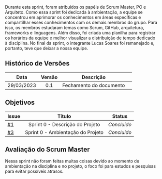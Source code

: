 Durante esta sprint, foram atribuídos os papéis de Scrum Master, PO e Arquiteto. Como essa sprint foi dedicada à ambientação, a equipe se concentrou em aprimorar os conhecimentos em áreas específicas e compartilhar esses conhecimentos com os demais membros do grupo. Para isso, os membros estudaram temas como Scrum, GitHub, arquitetura, frameworks e linguagens. Além disso, foi criada uma planilha para registrar os horários da equipe e melhor visualizar a distribuição de tempo dedicado à disciplina. No final da sprint, o integrante Lucas Soares foi remanejado e, portanto, teve que deixar a nossa equipe.

## Histórico de Versões

| Data       | Versão | Descrição                      |   |
| :--------: | :----: | :----------:                   | :---------------: |
| 29/03/2023 |    0.1   | Fechamento do documento

## Objetivos

| Issue |            Título            |         Status        | 
|-------|:----------------------------:|-----------------------|
| [#1](https://github.com/fga-eps-mds/2023.1-GuiaUnB/issues/1) | Sprint 0 - Descrição do Projeto | _Concluído_ |
| [#3](https://github.com/fga-eps-mds/2023.1-GuiaUnB/issues/3) | Sprint 0 - Ambientação do Projeto | _Concluído_ |

## Avaliação do Scrum Master

Nessa sprint não foram feitas muitas coisas devido ao momento de ambientação na disciplina e no projeto, o foco foi para estudos e pesquisas para evitar possíveis atrasos.